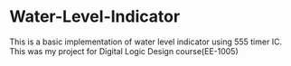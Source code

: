 # Water-Level-Indicator
This is a basic implementation of water level indicator using 555 timer IC. This was my project for Digital Logic  Design course(EE-1005)
